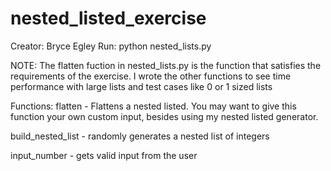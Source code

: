 # nested_listed_exercise

Creator: Bryce Egley
Run: python nested_lists.py

NOTE: The flatten fuction in nested_lists.py is the function that satisfies the requirements of the exercise. I wrote the other functions to see time performance with large lists and test cases like 0 or 1 sized lists

Functions: 
flatten - Flattens a nested listed. You may want to give this function your own custom input, besides using my nested listed generator.

build_nested_list - randomly generates a nested list of integers

input_number - gets valid input from the user


